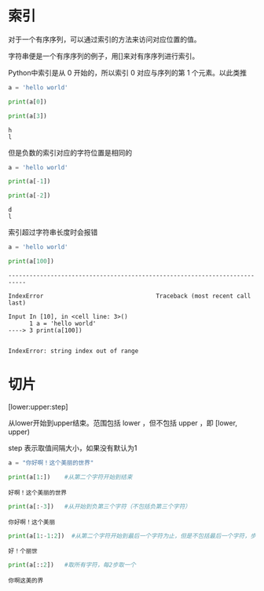 # 索引

对于一个有序序列，可以通过索引的方法来访问对应位置的值。

字符串便是一个有序序列的例子，用[]来对有序序列进行索引。

Python中索引是从 0 开始的，所以索引 0 对应与序列的第 1 个元素。以此类推


```python
a = 'hello world'

print(a[0])

print(a[3])
```

    h
    l


但是负数的索引对应的字符位置是相同的


```python
a = 'hello world'

print(a[-1])  

print(a[-2])
```

    d
    l


索引超过字符串长度时会报错


```python
a = 'hello world'

print(a[100])
```


    ---------------------------------------------------------------------------
    
    IndexError                                Traceback (most recent call last)
    
    Input In [10], in <cell line: 3>()
          1 a = 'hello world'
    ----> 3 print(a[100])


    IndexError: string index out of range


# 切片

[lower:upper:step] 

从lower开始到upper结束。范围包括 lower ，但不包括 upper ，即 [lower, upper)

step 表示取值间隔大小，如果没有默认为1


```python
a = "你好啊！这个美丽的世界"

print(a[1:])    #从第二个字符开始到结束
```

    好啊！这个美丽的世界

```python
print(a[:-3])   #从开始到负第三个字符（不包括负第三个字符）
```

    你好啊！这个美丽

```python
print(a[1:-1:2])  #从第二个字符开始到最后一个字符为止，但是不包括最后一个字符，步长为2,每隔2个取一个
```

    好！个丽世

```python
print(a[::2])   #取所有字符，每2步取一个
```

    你啊这美的界

